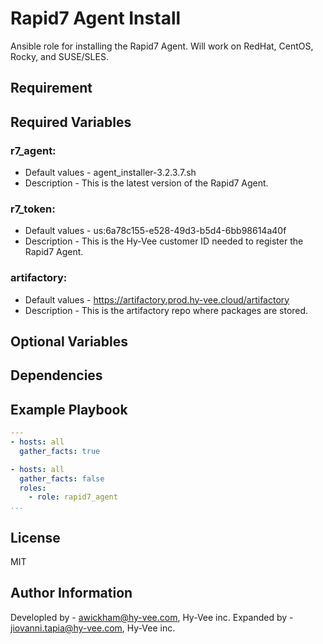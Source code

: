 # Rapid7 Agent Install
Ansible role for installing the Rapid7 Agent.  Will work on RedHat, CentOS, Rocky, and SUSE/SLES.

Requirement
------------

Required Variables
------------------
### r7_agent:
- Default values - agent_installer-3.2.3.7.sh
- Description - This is the latest version of the Rapid7 Agent. 

### r7_token:
- Default values - us:6a78c155-e528-49d3-b5d4-6bb98614a40f
- Description - This is the Hy-Vee customer ID needed to register the Rapid7 Agent. 

### artifactory:
- Default values - https://artifactory.prod.hy-vee.cloud/artifactory
- Description - This is the artifactory repo where packages are stored.

Optional Variables
------------------

Dependencies
------------

Example Playbook
----------------
```yaml
---
- hosts: all
  gather_facts: true

- hosts: all
  gather_facts: false
  roles:
    - role: rapid7_agent
...
```
License
-------

MIT

Author Information
------------------

Developled by - awickham@hy-vee.com, Hy-Vee inc.
Expanded by - jiovanni.tapia@hy-vee.com, Hy-Vee inc.
